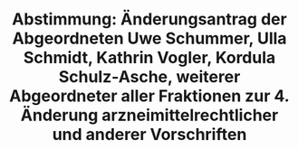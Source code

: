 ---
abstimmung:
  abstimmung: 1
  bundestagssitzung: 198
  legislaturperiode: 18
categories:
- Gesundheit
data:
- title: Abstimmungsergebnis 20161109_1-data.pdf
  url: /res/abstimmungsliste/20161109_1-data.pdf
- title: Abstimmungsergebnis 20161109_1_xls-data.csv
  url: /res/abstimmungsliste/analyses/20161109_1_xls-data.csv
documents:
- local: /res/abstimmungsdaten/018-198-01/1808034.pdf
  title: Drucksache 18/08034.pdf
  url: http://dip21.bundestag.de/dip21/btd/18/080/1808034.pdf
- local: /res/abstimmungsdaten/018-198-01/1808333.pdf
  title: Drucksache 18/08333.pdf
  url: http://dip21.bundestag.de/dip21/btd/18/083/1808333.pdf
- local: /res/abstimmungsdaten/018-198-01/1808461.pdf
  title: Drucksache 18/08461.pdf
  url: http://dip21.bundestag.de/dip21/btd/18/084/1808461.pdf
- local: /res/abstimmungsdaten/018-198-01/1810056.pdf
  title: Drucksache 18/10056.pdf
  url: http://dip21.bundestag.de/dip21/btd/18/100/1810056.pdf
- local: /res/abstimmungsdaten/018-198-01/1810233.pdf
  title: Drucksache 18/10233.pdf
  url: http://dip21.bundestag.de/dip21/btd/18/102/1810233.pdf
ergebnis:
  cdu/csu:
    enthaltung: 4
    gesamt: 310
    ja: 64
    nein: 227
    nichtabgegeben: 15
    ungueltig: 0
  die.linke:
    enthaltung: 1
    gesamt: 64
    ja: 38
    nein: 12
    nichtabgegeben: 13
    ungueltig: 0
  file: 20161109_1_xls-data.csv
  gruenen:
    enthaltung: 0
    gesamt: 63
    ja: 57
    nein: 1
    nichtabgegeben: 5
    ungueltig: 0
  spd:
    enthaltung: 3
    gesamt: 193
    ja: 95
    nein: 81
    nichtabgegeben: 14
    ungueltig: 0
layout: abstimmung
links:
- title: https://www.bundestag.de/parlament/plenum/abstimmung/abstimmung?id=441
  url: https://www.bundestag.de/parlament/plenum/abstimmung/abstimmung?id=441
preview: "Deutscher Bundestag\n\n198. Sitzung des Deutschen Bundestages\nam Mittwoch,\
  \ 9.November 2016\n\nEndg\xFCltiges Ergebnis der Namentlichen Abstimmung Nr. 1\n\
  \n\xC4nderungsantrag der Abgeordneten Uwe Schummer, Ulla Schmidt, Katrin Vogler,\
  \ Kordula\nSchulz-Asche, weiterer Abgeordneter aller Fraktionen\nzu der zweiten\
  \ Beratung des Gesetzentwurfs der Bundesregierung\nEntwurf eines Vierten Gesetzes\
  \ zur \xC4nderung arzneimittelrechtlicher und anderer\nVorschriften\nDrs. 18/8034,\
  \ 18/8333, 18/8461 Nr. 1.5, 18/10056 und 18/10233\n\nAbgegebene Stimmen insgesamt:\n\
  \n583\n\nNicht abgegebene Stimmen:\nJa-Stimmen:\n\n47\n254\n\nNein-Stimmen:\n\n\
  321\n\nEnthaltungen:\n\n8\n\nUng\xFCltige:\n\n0\n\nBerlin, den 09.11.2016\n\nBeginn:\
  \ 15:04\nEnde: 15:07\n"
tags:
- Arzneimittel
- Good Clinical Practice
- Apotheken
title: "Abstimmung: \xC4nderungsantrag der Abgeordneten Uwe Schummer, Ulla Schmidt,\
  \ Kathrin Vogler, Kordula Schulz-Asche, weiterer Abgeordneter aller Fraktionen zur\
  \ 4. \xC4nderung arzneimittelrechtlicher und anderer Vorschriften"
---